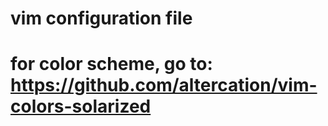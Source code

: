 # vim configuration file
# for color scheme, go to: https://github.com/altercation/vim-colors-solarized
